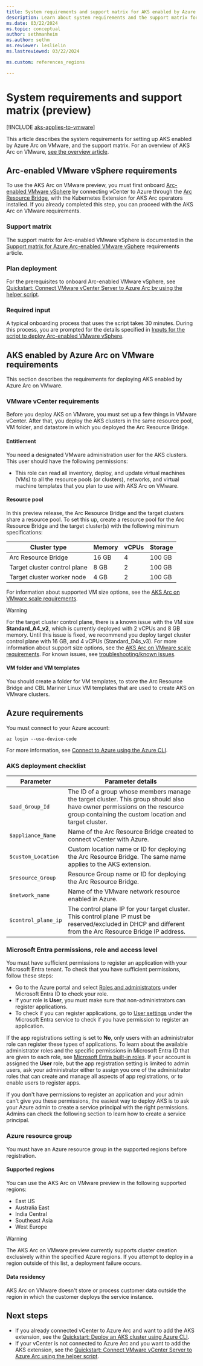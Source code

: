 ```yaml
---
title: System requirements and support matrix for AKS enabled by Azure Arc on VMware (preview)
description: Learn about system requirements and the support matrix for AKS enabled by Azure Arc on VMware.
ms.date: 03/22/2024
ms.topic: conceptual
author: sethmanheim
ms.author: sethm
ms.reviewer: leslielin
ms.lastreviewed: 03/22/2024

ms.custom: references_regions

---
```


# System requirements and support matrix (preview)

[!INCLUDE [aks-applies-to-vmware](includes/aks-hci-applies-to-skus/aks-applies-to-vmware.md)]

This article describes the system requirements for setting up AKS enabled by Azure Arc on VMware, and the support matrix. For an overview of AKS Arc on VMware, [see the overview article](aks-vmware-overview.md).

## Arc-enabled VMware vSphere requirements

To use the AKS Arc on VMware preview, you must first onboard [Arc-enabled VMware vSphere](/azure/azure-arc/vmware-vsphere/overview) by connecting vCenter to Azure through the [Arc Resource Bridge](/azure/azure-arc/resource-bridge/overview), with the Kubernetes Extension for AKS Arc operators installed. If you already completed this step, you can proceed with the AKS Arc on VMware requirements.

### Support matrix

The support matrix for Arc-enabled VMware vSphere is documented in the [Support matrix for Azure Arc-enabled VMware vSphere](/azure/azure-arc/vmware-vsphere/support-matrix-for-arc-enabled-vmware-vsphere) requirements article.

### Plan deployment

For the prerequisites to onboard Arc-enabled VMware vSphere, see [Quickstart: Connect VMware vCenter Server to Azure Arc by using the helper script](/azure/azure-arc/vmware-vsphere/quick-start-connect-vcenter-to-arc-using-script).

### Required input

A typical onboarding process that uses the script takes 30 minutes. During this process, you are prompted for the details specified in [Inputs for the script to deploy Arc-enabled VMware vSphere](/azure/azure-arc/vmware-vsphere/quick-start-connect-vcenter-to-arc-using-script#inputs-for-the-script).

## AKS enabled by Azure Arc on VMware requirements

This section describes the requirements for deploying AKS enabled by Azure Arc on VMware.

### VMware vCenter requirements

Before you deploy AKS on VMware, you must set up a few things in VMware vCenter. After that, you deploy the AKS clusters in the same resource pool, VM folder, and datastore in which you deployed the Arc Resource Bridge.

#### Entitlement

You need a designated VMware administration user for the AKS clusters. This user should have the following permissions:

- This role can read all inventory, deploy, and update virtual machines (VMs) to all the resource pools (or clusters), networks, and virtual machine templates that you plan to use with AKS Arc on VMware.

#### Resource pool

In this preview release, the Arc Resource Bridge and the target clusters share a resource pool. To set this up, create a resource pool for the Arc Resource Bridge and the target cluster(s) with the following minimum specifications:

| Cluster type                  | Memory  | vCPUs | Storage  |
|-------------------------------|--------|-------|---------|
| Arc Resource Bridge           | 16 GB  | 4     | 100 GB  |
| Target cluster control plane  | 8 GB  | 2     | 100 GB  |
| Target cluster worker node    | 4  GB  | 2     | 100 GB  |

For information about supported VM size options, see the [AKS Arc on VMware scale requirements](aks-vmware-scale-requirements.md).

> [!WARNING]
> For the target cluster control plane, there is a known issue with the VM size **Standard_A4_v2**, which is currently deployed with 2 vCPUs and 8 GB memory. Until this issue is fixed, we recommend you deploy target cluster control plane with 16 GB, and 4 vCPUs (Standard_D4s_v3). For more information about support size options, see the [AKS Arc on VMware scale requirements](aks-vmware-scale-requirements.md). For known issues, see [troubleshooting/known issues](aks-vmware-known-issues.md).

#### VM folder and VM templates

You should create a folder for VM templates, to store the Arc Resource Bridge and CBL Mariner Linux VM templates that are used to create AKS on VMware clusters.

## Azure requirements

You must connect to your Azure account:

```azurecli  
az login --use-device-code
```

For more information, see [Connect to Azure using the Azure CLI](/cli/azure/authenticate-azure-cli-interactively).

### AKS deployment checklist

| Parameter                     | Parameter details  |
|-------------------------------|--------------------|
| `$aad_Group_Id`                 | The ID of a group whose members manage the target cluster. This group should also have owner permissions on the resource group containing the custom location and target cluster.  |
| `$appliance_Name`               | Name of the Arc Resource Bridge created to connect vCenter with Azure.  |
| `$custom_Location`              | Custom location name or ID for deploying the Arc Resource Bridge. The same name applies to the AKS extension.  |
| `$resource_Group`               | Resource Group name or ID for deploying the Arc Resource Bridge.  |
| `$network_name`                 | Name of the VMware network resource enabled in Azure.  |
| `$control_plane_ip`             | The control plane IP for your target cluster. This control plane IP must be reserved/excluded in DHCP and different from the Arc Resource Bridge IP address.  |

### Microsoft Entra permissions, role and access level

You must have sufficient permissions to register an application with your Microsoft Entra tenant. To check that you have sufficient permissions, follow these steps:

- Go to the Azure portal and select [Roles and administrators](https://portal.azure.com/#blade/Microsoft_AAD_IAM/ActiveDirectoryMenuBlade/RolesAndAdministrators) under Microsoft Entra ID to check your role.
- If your role is **User**, you must make sure that non-administrators can register applications.
- To check if you can register applications, go to [User settings](https://portal.azure.com/#blade/Microsoft_AAD_IAM/ActiveDirectoryMenuBlade/UserSettings) under the Microsoft Entra service to check if you have permission to register an application.

If the app registrations setting is set to **No**, only users with an administrator role can register these types of applications. To learn about the available administrator roles and the specific permissions in Microsoft Entra ID that are given to each role, see [Microsoft Entra built-in roles](/azure/active-directory/roles/permissions-reference#all-roles). If your account is assigned the **User** role, but the app registration setting is limited to admin users, ask your administrator either to assign you one of the administrator roles that can create and manage all aspects of app registrations, or to enable users to register apps.

If you don't have permissions to register an application and your admin can't give you these permissions, the easiest way to deploy AKS is to ask your Azure admin to create a service principal with the right permissions. Admins can check the following section to learn how to create a service principal.

### Azure resource group

You must have an Azure resource group in the supported regions before registration.

#### Supported regions

You can use the AKS Arc on VMware preview in the following supported regions:

- East US
- Australia East
- India Central
- Southeast Asia
- West Europe

> [!WARNING]
> The AKS Arc on VMware preview currently supports cluster creation exclusively within the specified Azure regions. If you attempt to deploy in a region outside of this list, a deployment failure occurs.

#### Data residency

AKS Arc on VMware doesn't store or process customer data outside the region in which the customer deploys the service instance.

## Next steps

- If you already connected vCenter to Azure Arc and want to add the AKS extension, see the [Quickstart: Deploy an AKS cluster using Azure CLI](aks-vmware-quickstart-deploy.md).
- If your vCenter is not connected to Azure Arc and you want to add the AKS extension, see the [Quickstart: Connect VMware vCenter Server to Azure Arc using the helper script](/azure/azure-arc/vmware-vsphere/quick-start-connect-vcenter-to-arc-using-script).
